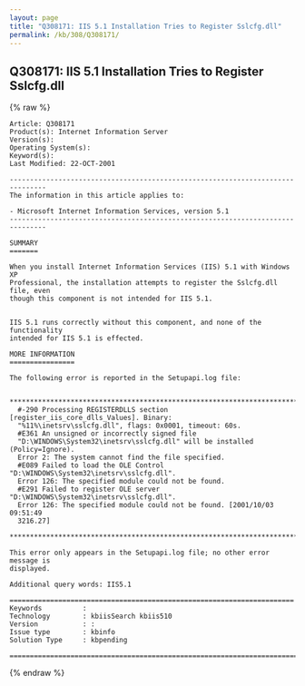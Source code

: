 ```yaml
---
layout: page
title: "Q308171: IIS 5.1 Installation Tries to Register Sslcfg.dll"
permalink: /kb/308/Q308171/
---
```


## Q308171: IIS 5.1 Installation Tries to Register Sslcfg.dll

{% raw %}

	Article: Q308171
	Product(s): Internet Information Server
	Version(s): 
	Operating System(s): 
	Keyword(s): 
	Last Modified: 22-OCT-2001
	
	-------------------------------------------------------------------------------
	The information in this article applies to:
	
	- Microsoft Internet Information Services, version 5.1 
	-------------------------------------------------------------------------------
	
	SUMMARY
	=======
	
	When you install Internet Information Services (IIS) 5.1 with Windows XP
	Professional, the installation attempts to register the Sslcfg.dll file, even
	though this component is not intended for IIS 5.1.
	
	
	IIS 5.1 runs correctly without this component, and none of the functionality
	intended for IIS 5.1 is effected.
	
	MORE INFORMATION
	================
	
	The following error is reported in the Setupapi.log file:
	
	  ***************************************************************************
	  #-290 Processing REGISTERDLLS section [register_iis_core_dlls_Values]. Binary:
	  "%11%\inetsrv\sslcfg.dll", flags: 0x0001, timeout: 60s.
	  #E361 An unsigned or incorrectly signed file
	  "D:\WINDOWS\System32\inetsrv\sslcfg.dll" will be installed (Policy=Ignore).
	  Error 2: The system cannot find the file specified.
	  #E089 Failed to load the OLE Control "D:\WINDOWS\System32\inetsrv\sslcfg.dll".
	  Error 126: The specified module could not be found.
	  #E291 Failed to register OLE server "D:\WINDOWS\System32\inetsrv\sslcfg.dll".
	  Error 126: The specified module could not be found. [2001/10/03 09:51:49
	  3216.27]
	  ***************************************************************************
	
	This error only appears in the Setupapi.log file; no other error message is
	displayed.
	
	Additional query words: IIS5.1
	
	======================================================================
	Keywords          :  
	Technology        : kbiisSearch kbiis510
	Version           : :
	Issue type        : kbinfo
	Solution Type     : kbpending
	
	=============================================================================
	

{% endraw %}
